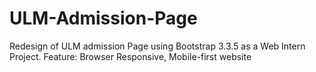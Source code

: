 # ULM-Admission-Page
Redesign of ULM admission Page using Bootstrap 3.3.5 as a Web Intern Project.
Feature: Browser Responsive, Mobile-first website
